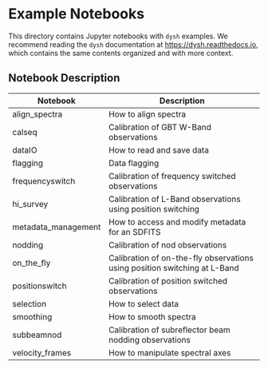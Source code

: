 # Example Notebooks

This directory contains Jupyter notebooks with ``dysh`` examples.
We recommend reading the ``dysh`` documentation at https://dysh.readthedocs.io, which contains the same contents organized and with more context.

## Notebook Description

| Notebook             | Description                                                               |
|----------------------|---------------------------------------------------------------------------|
| align\_spectra       | How to align spectra                                                      |
| calseq               | Calibration of GBT W-Band observations                                    |
| dataIO               | How to read and save data                                                 |
| flagging             | Data flagging                                                             |
| frequencyswitch      | Calibration of frequency switched observations                            |
| hi\_survey           | Calibration of L-Band observations using position switching               |
| metadata\_management | How to access and modify metadata for an SDFITS                           |
| nodding              | Calibration of nod observations                                           |
| on\_the\_fly         | Calibration of on-the-fly observations using position switching at L-Band |
| positionswitch       | Calibration of position switched observations                             |
| selection            | How to select data                                                        |
| smoothing            | How to smooth spectra                                                     |
| subbeamnod           | Calibration of subreflector beam nodding observations                     |
| velocity\_frames     | How to manipulate spectral axes                                           |
